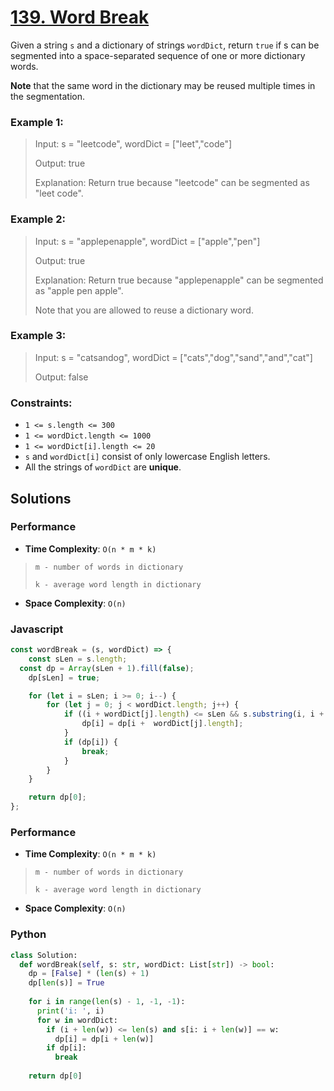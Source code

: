 # [139. Word Break](https://leetcode.com/problems/word-break/description/)

Given a string `s` and a dictionary of strings `wordDict`, return `true` if s can be segmented into a space-separated sequence of one or more dictionary words.

**Note** that the same word in the dictionary may be reused multiple times in the segmentation.

 
### Example 1:
> Input: s = "leetcode", wordDict = ["leet","code"]
>
> Output: true
>
> Explanation: Return true because "leetcode" can be segmented as "leet code".


### Example 2:
> Input: s = "applepenapple", wordDict = ["apple","pen"]
>
> Output: true
>
> Explanation: Return true because "applepenapple" can be segmented as "apple pen apple".
>
> Note that you are allowed to reuse a dictionary word.


### Example 3:
> Input: s = "catsandog", wordDict = ["cats","dog","sand","and","cat"]
>
> Output: false
 

### Constraints:
- `1 <= s.length <= 300`
- `1 <= wordDict.length <= 1000`
- `1 <= wordDict[i].length <= 20`
- `s` and `wordDict[i]` consist of only lowercase English letters.
- All the strings of `wordDict` are **unique**.


## Solutions

### Performance

- **Time Complexity**: `O(n * m * k)`
> `m - number of words in dictionary`
>
> `k - average word length in dictionary`
- **Space Complexity**: `O(n)`

### Javascript
```javascript
const wordBreak = (s, wordDict) => {
	const sLen = s.length;
  const dp = Array(sLen + 1).fill(false);
	dp[sLen] = true;

	for (let i = sLen; i >= 0; i--) {
		for (let j = 0; j < wordDict.length; j++) {
			if ((i + wordDict[j].length) <= sLen && s.substring(i, i +  wordDict[j].length) === wordDict[j]) {
				dp[i] = dp[i +  wordDict[j].length];
			}
			if (dp[i]) {
				break;
			}
		}
	}

	return dp[0];
};
```

### Performance

- **Time Complexity**: `O(n * m * k)`
> `m - number of words in dictionary`
>
> `k - average word length in dictionary`
- **Space Complexity**: `O(n)`

### Python
```python
class Solution:
  def wordBreak(self, s: str, wordDict: List[str]) -> bool:
    dp = [False] * (len(s) + 1)
    dp[len(s)] = True
    
    for i in range(len(s) - 1, -1, -1):
      print('i: ', i)
      for w in wordDict:
        if (i + len(w)) <= len(s) and s[i: i + len(w)] == w:
          dp[i] = dp[i + len(w)]
        if dp[i]:
          break
        
    return dp[0]
```